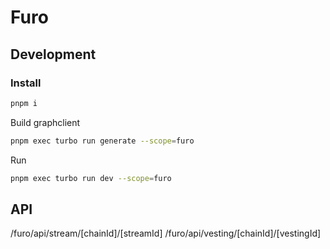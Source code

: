# Furo

## Development

### Install

```sh
pnpm i
```

Build graphclient

```sh
pnpm exec turbo run generate --scope=furo
```

Run

```sh
pnpm exec turbo run dev --scope=furo
```

## API

/furo/api/stream/[chainId]/[streamId]
/furo/api/vesting/[chainId]/[vestingId]
